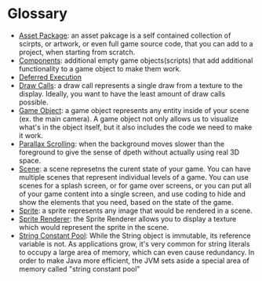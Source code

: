 # Glossary
- [Asset Package](#): an asset pakcage is a self contained collection of scirpts, or artwork, or even full game source code, that you can add to a project, when starting from scratch.
- [Components](#): additional empty game objects(scripts) that add additional functionality to a game object to make them work.
- [Deferred Execution](https://blogs.msdn.microsoft.com/charlie/2007/12/10/linq-and-deferred-execution/)
- [Draw Calls](#): a draw call represents a single draw from a texture to the display. Ideally, you want to have the least amount of draw calls possible.
- [Game Object](#): a game object represents any entity inside of your scene (ex. the main camera). A game object not only allows us to visualize what's in the object itself, but it also includes the code we need to make it work.
- [Parallax Scrolling](#): when the background moves slower than the foreground to give the sense of dpeth without actually using real 3D space.
- [Scene](#): a scene represetns the curent state of your game. You can have multiple scenes that represent individual levels of a game. You can use scenes for a splash screen, or for game over screens, or you can put all of your game content into a single screen, and use coding to hide and show the elements that you need, based on the state of the game. 
- [Sprite](#): a sprite represents any image that would be rendered in a scene.
- [Sprite Renderer](#): the Sprite Renderer allows you to display a texture which would represent the sprite in the scene.
- [String Constant Pool](https://www.journaldev.com/797/what-is-java-string-pool): While the String object is immutable, its reference variable is not. As applications grow, it's very common for string literals to occupy a large area of memory, which can even cause redundancy. In order to make Java more efficient, the JVM sets aside a special area of memory called "string constant pool"
